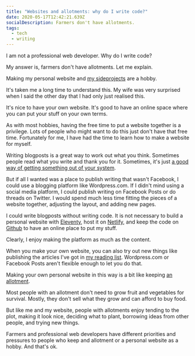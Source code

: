 ```yaml
---
title: "Websites and allotments: why do I write code?"
date: 2020-05-17T12:42:21.639Z
socialDescription: Farmers don't have allotments.
tags:
  - tech
  - writing
---
```

I am not a professional web developer. Why do I write code?

My answer is, farmers don't have allotments. Let me explain.

Making my personal website and [my sideprojects](/tags/new-website) are a hobby.

It's taken me a long time to understand this. My wife was very surprised when I said the other day that I had only just realised this.

It's nice to have your own website. It's good to have an online space where you can put your stuff on your own terms.

As with most hobbies, having the free time to put a website together is a privilege. Lots of people who might want to do this just don't have that free time. Fortunately for me, I have had the time to learn how to make a website for myself.

Writing blogposts is a great way to work out what you think. Sometimes people read what you write and thank you for it. Sometimes, it's just [a good way of getting something out of your system](/2020/04/18/on-the-whataboutery-around-the-saudi-takeover-of-newcastle-united).

But if all I wanted was a place to publish writing that wasn't Facebook, I could use a blogging platform like Wordpress.com. If I didn't mind using a social media platform, I could publish writing on Facebook Posts or do threads on Twitter. I would spend much less time fitting the pieces of a website together, adjusting the layout, and adding new pages.

I could write blogposts without writing code. It is not necessary to build a personal website with [Eleventy](https://11ty.dev), host it on [Netlify](https://www.netlify.com), and keep the code on [Github](https://github.com) to have an online place to put my stuff.

Clearly, I enjoy making the platform as much as the content.

When you make your own website, you can also try out new things like publishing the articles I've got in [my reading list](/reading-list). Wordpress.com or Facebook Posts aren't flexible enough to let you do that.

Making your own personal website in this way is a bit like keeping [an allotment](https://en.wikipedia.org/wiki/Allotment_(gardening)).

Most people with an allotment don't need to grow fruit and vegetables for survival. Mostly, they don't sell what they grow and can afford to buy food.

But like me and my website, people with allotments enjoy tending to the plot, making it look nice, deciding what to plant, borrowing ideas from other people, and trying new things.

Farmers and professional web developers have different priorities and pressures to people who keep and allotment or a personal website as a hobby. And that's ok.
